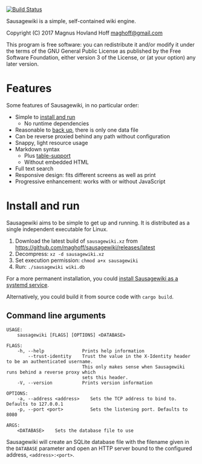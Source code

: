 [![Build Status](https://travis-ci.org/maghoff/sausagewiki.svg?branch=master)](https://travis-ci.org/maghoff/sausagewiki)

Sausagewiki is a simple, self-contained wiki engine.

Copyright (C) 2017 Magnus Hovland Hoff <maghoff@gmail.com>

This program is free software: you can redistribute it and/or modify it under
the terms of the GNU General Public License as published by the Free Software
Foundation, either version 3 of the License, or (at your option) any later
version.

Features
========
Some features of Sausagewiki, in no particular order:

 * Simple to [install and run](#install-and-run)
    * No runtime dependencies
 * Reasonable to [back up](https://github.com/maghoff/sausagewiki/wiki/Backup), there is only one data file
 * Can be reverse proxied behind any path without configuration
 * Snappy, light resource usage
 * Markdown syntax
    * Plus [table-support](https://help.github.com/articles/organizing-information-with-tables/)
    * Without embedded HTML
 * Full text search
 * Responsive design: fits different screens as well as print
 * Progressive enhancement: works with or without JavaScript

Install and run
===============
Sausagewiki aims to be simple to get up and running. It is distributed as a
single independent executable for Linux.

 1. Download the latest build of `sausagewiki.xz` from <https://github.com/maghoff/sausagewiki/releases/latest>
 2. Decompress: `xz -d sausagewiki.xz`
 3. Set execution permission: `chmod a+x sausagewiki`
 4. Run: `./sausagewiki wiki.db`

For a more permanent installation, you could [install Sausagewiki as a systemd
service](https://github.com/maghoff/sausagewiki/wiki/System-wide-installation-with-systemd).

Alternatively, you could build it from source code with `cargo build`.

Command line arguments
----------------------
    USAGE:
        sausagewiki [FLAGS] [OPTIONS] <DATABASE>

    FLAGS:
        -h, --help              Prints help information
            --trust-identity    Trust the value in the X-Identity header to be an authenticated username.
                                This only makes sense when Sausagewiki runs behind a reverse proxy which
                                sets this header.
        -V, --version           Prints version information

    OPTIONS:
        -a, --address <address>    Sets the TCP address to bind to. Defaults to 127.0.0.1
        -p, --port <port>          Sets the listening port. Defaults to 8080

    ARGS:
        <DATABASE>    Sets the database file to use

Sausagewiki will create an SQLite database file with the filename given in the
`DATABASE` parameter and open an HTTP server bound to the configured address,
`<address>:<port>`.
